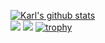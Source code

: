  
[![Karl's github stats](https://github-readme-stats.vercel.app/api?username=jae637&show_icons=true&theme=radical)](https://github.com/anuraghazra/github-readme-stats)
<br>
[![](https://raw.githubusercontent.com/jae637/Card/master/profile-summary-card-output/monokai/1-repos-per-language.svg)](https://github.com/jae637) 
[![](https://raw.githubusercontent.com/jae637/Card/master/profile-summary-card-output/monokai/2-most-commit-language.svg)](https://github.com/jae637)
[![trophy](https://github-profile-trophy.vercel.app/?username=jae637&theme=onedark)](https://github.com/ryo-ma/github-profile-trophy)
